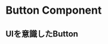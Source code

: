 # Button Component

## UIを意識したButton

<!-- ![]() 作成したボタンのスクショ or 動画を乗せる -->
<!-- []() ファイルパスを記載する -->
